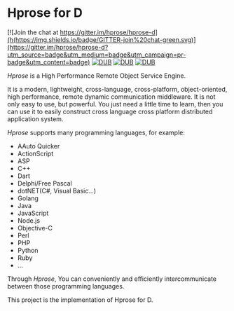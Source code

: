 # Hprose for D

[![Join the chat at https://gitter.im/hprose/hprose-d](h(https://img.shields.io/badge/GITTER-join%20chat-green.svg)](https://gitter.im/hprose/hprose-d?utm_source=badge&utm_medium=badge&utm_campaign=pr-badge&utm_content=badge)
[![DUB](https://img.shields.io/dub/v/hprose-d.svg)](http://code.dlang.org/packages/hprose-d)
[![DUB](https://img.shields.io/dub/l/hprose-d.svg)](http://code.dlang.org/packages/hprose-d)
[![DUB](https://img.shields.io/dub/dm/hprose-d.svg)](http://code.dlang.org/packages/hprose-d)

*Hprose* is a High Performance Remote Object Service Engine.

It is a modern, lightweight, cross-language, cross-platform, object-oriented, high performance, remote dynamic communication middleware. It is not only easy to use, but powerful. You just need a little time to learn, then you can use it to easily construct cross language cross platform distributed application system.

*Hprose* supports many programming languages, for example:

* AAuto Quicker
* ActionScript
* ASP
* C++
* Dart
* Delphi/Free Pascal
* dotNET(C#, Visual Basic...)
* Golang
* Java
* JavaScript
* Node.js
* Objective-C
* Perl
* PHP
* Python
* Ruby
* ...

Through *Hprose*, You can conveniently and efficiently intercommunicate between those programming languages.

This project is the implementation of Hprose for D.

